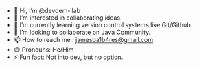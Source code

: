 - 👋 Hi, I’m @devdem-ilab
- 👀 I’m interested in collaborating ideas.
- 🌱 I’m currently learning version control systems like Git/Github.
- 💞️ I’m looking to collaborate on Java Community.
- 📫 How to reach me : jamesba1b4res@gmail.com 
- 😄 Pronouns: He/Him
- ⚡ Fun fact: Not into dev, but no option.

<!---
devdem-ilab/devdem-ilab is a ✨ special ✨ repository because its `README.md` (this file) appears on your GitHub profile.
You can click the Preview link to take a look at your changes.
--->
